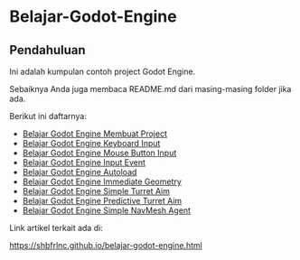 # Belajar-Godot-Engine

## Pendahuluan

Ini adalah kumpulan contoh project Godot Engine. 

Sebaiknya Anda juga membaca README.md dari masing-masing folder jika ada.

Berikut ini daftarnya: 

- [Belajar Godot Engine Membuat Project](https://github.com/shbfrlnc/Belajar-Godot-Engine/tree/main/belajar-godot-engine-membuat-project)
- [Belajar Godot Engine Keyboard Input](https://github.com/shbfrlnc/Belajar-Godot-Engine/tree/main/belajar-godot-engine-keyboard-input)
- [Belajar Godot Engine Mouse Button Input](https://github.com/shbfrlnc/Belajar-Godot-Engine/tree/main/belajar-godot-engine-mouse-button-input)
- [Belajar Godot Engine Input Event](https://github.com/shbfrlnc/Belajar-Godot-Engine/tree/main/belajar-godot-engine-input-event)
- [Belajar Godot Engine Autoload](https://github.com/shbfrlnc/Belajar-Godot-Engine/tree/main/belajar-godot-engine-autoload)
- [Belajar Godot Engine Immediate Geometry](https://github.com/shbfrlnc/Belajar-Godot-Engine/tree/main/belajar-godot-engine-immediate-geometry)
- [Belajar Godot Engine Simple Turret Aim](https://github.com/shbfrlnc/Belajar-Godot-Engine/tree/main/belajar-godot-engine-simple-turret-aim)
- [Belajar Godot Engine Predictive Turret Aim](https://github.com/shbfrlnc/Belajar-Godot-Engine/tree/main/belajar-godot-engine-predictive-turret-aim)
- [Belajar Godot Engine Simple NavMesh Agent](https://github.com/shbfrlnc/Belajar-Godot-Engine/tree/main/belajar-godot-engine-simple-navmesh-agent)


Link artikel terkait ada di:

https://shbfrlnc.github.io/belajar-godot-engine.html